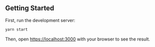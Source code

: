## Getting Started

First, run the development server:

```bash
yarn start
```

Then, open [https://localhost:3000](https://localhost:3000) with your browser to see the
result.
